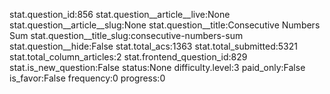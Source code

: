 stat.question_id:856
stat.question__article__live:None
stat.question__article__slug:None
stat.question__title:Consecutive Numbers Sum
stat.question__title_slug:consecutive-numbers-sum
stat.question__hide:False
stat.total_acs:1363
stat.total_submitted:5321
stat.total_column_articles:2
stat.frontend_question_id:829
stat.is_new_question:False
status:None
difficulty.level:3
paid_only:False
is_favor:False
frequency:0
progress:0
